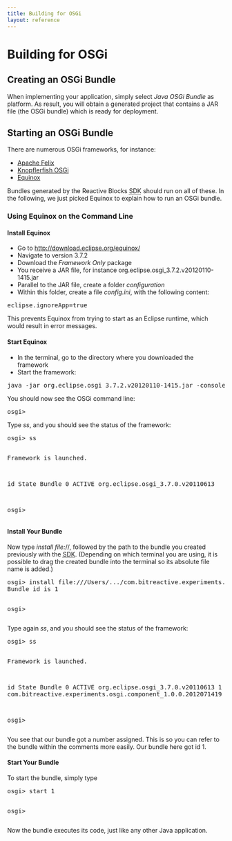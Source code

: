 ```yaml
---
title: Building for OSGi
layout: reference
---
```



<h1><a name="osgi_bundles" id="osgi_bundles">Building for OSGi</a></h1>
<div class="level1">

</div>
<!-- SECTION "Building for OSGi" [1-29] -->
<h2><a name="creating_an_osgi_bundle" id="creating_an_osgi_bundle">Creating an OSGi Bundle</a></h2>
<div class="level2">

<p>

When implementing your application, simply select <em>Java OSGi Bundle</em> as platform. As result, you will obtain a generated project that contains a JAR file (the OSGi bundle) which is ready for deployment. 
</p>

</div>
<!-- SECTION "Creating an OSGi Bundle" [30-273] -->
<h2><a name="starting_an_osgi_bundle" id="starting_an_osgi_bundle">Starting an OSGi Bundle</a></h2>
<div class="level2">

<p>

There are numerous OSGi frameworks, for instance:
</p>
<ul>
<li class="level1"><div class="li"> <a href="http://felix.apache.org/site/index.html" class="urlextern" title="http://felix.apache.org/site/index.html"  rel="nofollow"> Apache Felix</a></div>
</li>
<li class="level1"><div class="li"> <a href="http://www.knopflerfish.org/" class="urlextern" title="http://www.knopflerfish.org/"  rel="nofollow"> Knopflerfish OSGi</a></div>
</li>
<li class="level1"><div class="li"> <a href="http://www.eclipse.org/equinox/" class="urlextern" title="http://www.eclipse.org/equinox/"  rel="nofollow"> Equinox</a></div>
</li>
</ul>

<p>
Bundles generated by the Reactive Blocks <acronym title="Software Development Kit">SDK</acronym> should run on all of these. In the following, we just picked Equinox to explain how to run an OSGi bundle.
</p>

</div>
<!-- SECTION "Starting an OSGi Bundle" [274-684] -->
<h3><a name="using_equinox_on_the_command_line" id="using_equinox_on_the_command_line">Using Equinox on the Command Line</a></h3>
<div class="level3">

</div>

<h4><a name="install_equinox" id="install_equinox">Install Equinox</a></h4>
<div class="level4">
<ul>
<li class="level1"><div class="li"> Go to <a href="http://download.eclipse.org/equinox/" class="urlextern" title="http://download.eclipse.org/equinox/"  rel="nofollow">http://download.eclipse.org/equinox/</a> </div>
</li>
<li class="level1"><div class="li"> Navigate to version 3.7.2</div>
</li>
<li class="level1"><div class="li"> Download the <em>Framework Only</em> package</div>
</li>
<li class="level1"><div class="li"> You receive a JAR file, for instance org.eclipse.osgi_3.7.2.v20120110-1415.jar</div>
</li>
<li class="level1"><div class="li"> Parallel to the JAR file, create a folder <em>configuration</em></div>
</li>
<li class="level1"><div class="li"> Within this folder, create a file <em>config.ini</em>, with the following content:</div>
</li>
</ul>
<pre class="code">
eclipse.ignoreApp=true 
</pre>

<p>

This prevents Equinox from trying to start as an Eclipse runtime, which would result in error messages.  
</p>

</div>

<h4><a name="start_equinox" id="start_equinox">Start Equinox</a></h4>
<div class="level4">
<ul>
<li class="level1"><div class="li"> In the terminal, go to the directory where you downloaded the framework</div>
</li>
<li class="level1"><div class="li"> Start the framework:</div>
</li>
</ul>
<pre class="code">
java -jar org.eclipse.osgi_3.7.2.v20120110-1415.jar -console
</pre>

<p>

You should now see the OSGi command line:

</p>
<pre class="code">
osgi&gt;
</pre>

<p>

Type <em>ss</em>, and you should see the status of the framework:

</p>
<pre class="code">
osgi&gt; ss

Framework is launched.

id	State       Bundle
0	ACTIVE      org.eclipse.osgi_3.7.0.v20110613

osgi&gt; 
</pre>

</div>

<h4><a name="install_your_bundle" id="install_your_bundle">Install Your Bundle</a></h4>
<div class="level4">

<p>

Now type <em>install file:</em>&#47;&#47;, followed by the path to the bundle you created previously with the <acronym title="Software Development Kit">SDK</acronym>. (Depending on which terminal you are using, it is possible to drag the created bundle into the terminal so its absolute file name is added.)
</p>
<pre class="code">
osgi&gt; install file:///Users/.../com.bitreactive.experiments.osgi.component_1.0.0.jar 
Bundle id is 1

osgi&gt; 
</pre>

<p>

Type again <em>ss</em>, and you should see the status of the framework:
</p>
<pre class="code">
osgi&gt; ss

Framework is launched.

id	State       Bundle
0	ACTIVE      org.eclipse.osgi_3.7.0.v20110613
1	INSTALLED   com.bitreactive.experiments.osgi.component_1.0.0.2012071419

osgi&gt; 
</pre>

<p>

You see that our bundle got a number assigned. This is so you can refer to the bundle within the comments more easily. Our bundle here got id 1. 
</p>

</div>

<h4><a name="start_your_bundle" id="start_your_bundle">Start Your Bundle</a></h4>
<div class="level4">

<p>
To start the bundle, simply type

</p>
<pre class="code">
osgi&gt; start 1

osgi&gt; 
</pre>

<p>

Now the bundle executes its code, just like any other Java application. 

</p>

</div>
<!-- SECTION "Using Equinox on the Command Line" [685-] -->